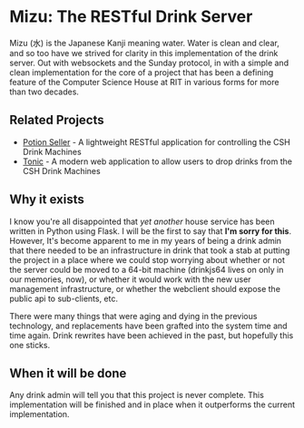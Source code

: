 # Mizu: The RESTful Drink Server

Mizu (水) is the Japanese Kanji meaning water. Water is clean and clear, and so too have we strived for clarity in
this implementation of the drink server. Out with websockets and the Sunday protocol, in with a simple and clean
implementation for the core of a project that has been a defining feature of the Computer Science House at RIT in
various forms for more than two decades.

## Related Projects

- [Potion Seller](https://github.com/ramzallan/potion-seller) - A lightweight RESTful application for controlling the
  CSH Drink Machines
- [Tonic](https://github.com/ramzallan/tonic) - A modern web application to allow users to drop drinks from the CSH
  Drink Machines

## Why it exists
I know you're all disappointed that _yet another_ house service has been written in Python using Flask. I will be the
first to say that **I'm sorry for this**. However, It's become apparent to me in my years of being a drink admin that
there needed to be an infrastructure in drink that took a stab at putting the project in a place where we could stop
worrying about whether or not the server could be moved to a 64-bit machine (drinkjs64 lives on only in our memories,
now), or whether it would work with the new user management infrastructure, or whether the webclient should expose the 
public api to sub-clients, etc.

There were many things that were aging and dying in the previous technology, and replacements have been grafted into the
system time and time again. Drink rewrites have been achieved in the past, but hopefully this one sticks.

## When it will be done
Any drink admin will tell you that this project is never complete. This implementation will be finished and in place
when it outperforms the current implementation.

